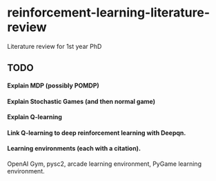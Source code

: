 # reinforcement-learning-literature-review
Literature review for 1st year PhD

## TODO
#### Explain MDP (possibly POMDP)
#### Explain Stochastic Games (and then normal game)
#### Explain Q-learning
#### Link Q-learning to deep reinforcement learning with Deepqn.

#### Learning environments (each with a citation).
OpenAI Gym, pysc2, arcade learning environment, PyGame learning environment.
